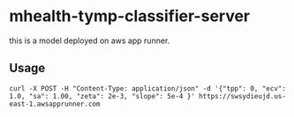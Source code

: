 # mhealth-tymp-classifier-server

this is a model deployed on aws app runner.

## Usage
```
curl -X POST -H "Content-Type: application/json" -d '{"tpp": 0, "ecv": 1.0, "sa": 1.00, "zeta": 2e-3, "slope": 5e-4 }' https://swsydieujd.us-east-1.awsapprunner.com
```
